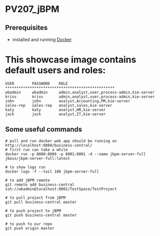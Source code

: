 # PV207_jBPM

## Prerequisites
- installed and running [Docker](https://www.docker.com/)

# This showcase image contains default users and roles:
```
USER        PASSWORD    ROLE
*************************************************
wbadmin     wbadmin     admin,analyst,user,process-admin,kie-server
krisv       krisv       admin,analyst,user,process-admin,kie-server
john        john        analyst,Accounting,PM,kie-server
sales-rep   sales-rep   analyst,sales,kie-server
katy        katy        analyst,HR,kie-server
jack        jack        analyst,IT,kie-server
```

## Some useful commands
```
# pull and run docker web app should be running on http://localhost:8080/business-central/ 
# first run can take a while
docker run -p 8080:8080 -p 8001:8001 -d --name jbpm-server-full jboss/jbpm-server-full:latest

# to show logs run 
docker logs -f --tail 100 jbpm-server-full

# to add jBPM remote
git remote add business-central ssh://wbadmin@localhost:8001/TestSpace/TestProject

# to pull project from jBPM
git pull business-central master 

# to push project to jBPM
git push business-central master 

# to push to our repo
git push origin master 
```


